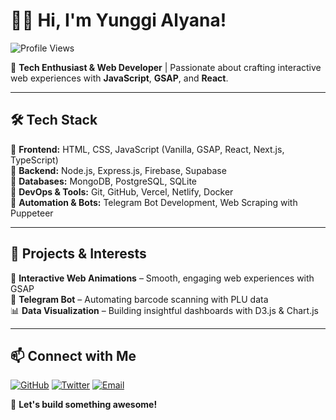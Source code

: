 # 👨‍💻 Hi, I'm Yunggi Alyana!

![Profile Views](https://komarev.com/ghpvc/?username=yourgithub&color=blue)

🚀 **Tech Enthusiast & Web Developer** | Passionate about crafting interactive web experiences with **JavaScript**, **GSAP**, and **React**.

---

## 🛠 Tech Stack
🔹 **Frontend:** HTML, CSS, JavaScript (Vanilla, GSAP, React, Next.js, TypeScript)  
🔹 **Backend:** Node.js, Express.js, Firebase, Supabase  
🔹 **Databases:** MongoDB, PostgreSQL, SQLite  
🔹 **DevOps & Tools:** Git, GitHub, Vercel, Netlify, Docker  
🔹 **Automation & Bots:** Telegram Bot Development, Web Scraping with Puppeteer  

---

## 📌 Projects & Interests
🎨 **Interactive Web Animations** – Smooth, engaging web experiences with GSAP  
🤖 **Telegram Bot** – Automating barcode scanning with PLU data  
📊 **Data Visualization** – Building insightful dashboards with D3.js & Chart.js  

---

## 📫 Connect with Me
[![GitHub](https://img.shields.io/badge/GitHub-%23181717.svg?style=for-the-badge&logo=github&logoColor=white)](https://github.com/yunggialyana)
[![Twitter](https://img.shields.io/badge/Twitter-%231DA1F2.svg?style=for-the-badge&logo=twitter&logoColor=white)](https://x.com/Ccookies25)
[![Email](https://img.shields.io/badge/Email-%23D14836.svg?style=for-the-badge&logo=gmail&logoColor=white)](mailto:yunggialyana123@gmail.com)

🚀 **Let's build something awesome!**
